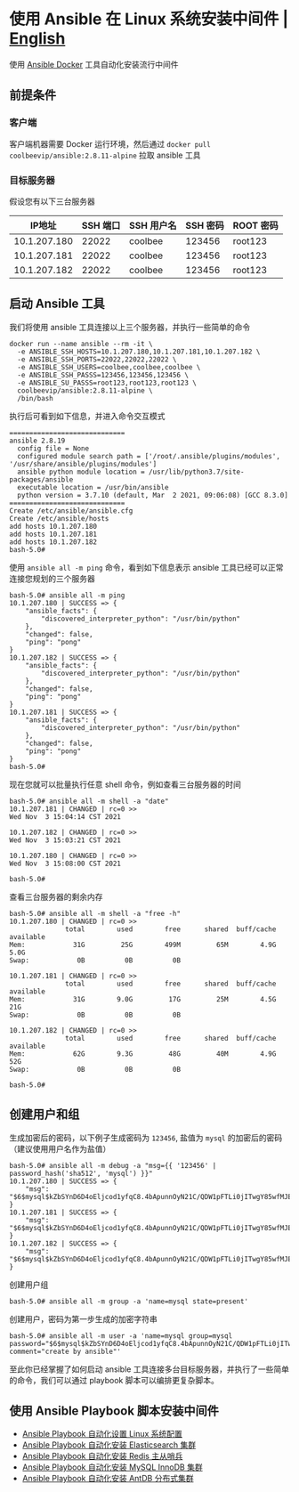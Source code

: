 # 使用 Ansible 在 Linux 系统安装中间件 | [English](README.md)

使用 [Ansible Docker](https://hub.docker.com/repository/docker/coolbeevip/ansible) 工具自动化安装流行中间件

## 前提条件

### 客户端

客户端机器需要 Docker 运行环境，然后通过 `docker pull coolbeevip/ansible:2.8.11-alpine` 拉取 ansible 工具

### 目标服务器

假设您有以下三台服务器

| IP地址 | SSH 端口 | SSH 用户名 | SSH 密码 | ROOT 密码 |
| ---- | ---- | ---- | ---- | ---- |
| 10.1.207.180 | 22022 | coolbee | 123456 | root123 |
| 10.1.207.181 | 22022 | coolbee | 123456 | root123 |
| 10.1.207.182 | 22022 | coolbee | 123456 | root123 |

## 启动 Ansible 工具

我们将使用 ansible 工具连接以上三个服务器，并执行一些简单的命令

```shell
docker run --name ansible --rm -it \
  -e ANSIBLE_SSH_HOSTS=10.1.207.180,10.1.207.181,10.1.207.182 \
  -e ANSIBLE_SSH_PORTS=22022,22022,22022 \
  -e ANSIBLE_SSH_USERS=coolbee,coolbee,coolbee \
  -e ANSIBLE_SSH_PASSS=123456,123456,123456 \
  -e ANSIBLE_SU_PASSS=root123,root123,root123 \
  coolbeevip/ansible:2.8.11-alpine \
  /bin/bash
```

执行后可看到如下信息，并进入命令交互模式

```shell
=============================
ansible 2.8.19
  config file = None
  configured module search path = ['/root/.ansible/plugins/modules', '/usr/share/ansible/plugins/modules']
  ansible python module location = /usr/lib/python3.7/site-packages/ansible
  executable location = /usr/bin/ansible
  python version = 3.7.10 (default, Mar  2 2021, 09:06:08) [GCC 8.3.0]
=============================
Create /etc/ansible/ansible.cfg
Create /etc/ansible/hosts
add hosts 10.1.207.180
add hosts 10.1.207.181
add hosts 10.1.207.182
bash-5.0#
```

使用  `ansible all -m ping` 命令，看到如下信息表示 ansible 工具已经可以正常连接您规划的三个服务器

```shell
bash-5.0# ansible all -m ping
10.1.207.180 | SUCCESS => {
    "ansible_facts": {
        "discovered_interpreter_python": "/usr/bin/python"
    },
    "changed": false,
    "ping": "pong"
}
10.1.207.182 | SUCCESS => {
    "ansible_facts": {
        "discovered_interpreter_python": "/usr/bin/python"
    },
    "changed": false,
    "ping": "pong"
}
10.1.207.181 | SUCCESS => {
    "ansible_facts": {
        "discovered_interpreter_python": "/usr/bin/python"
    },
    "changed": false,
    "ping": "pong"
}
bash-5.0#
```

现在您就可以批量执行任意 shell 命令，例如查看三台服务器的时间

```shell
bash-5.0# ansible all -m shell -a "date"
10.1.207.181 | CHANGED | rc=0 >>
Wed Nov  3 15:04:14 CST 2021

10.1.207.182 | CHANGED | rc=0 >>
Wed Nov  3 15:03:21 CST 2021

10.1.207.180 | CHANGED | rc=0 >>
Wed Nov  3 15:08:00 CST 2021

bash-5.0#
```

查看三台服务器的剩余内存

```shell
bash-5.0# ansible all -m shell -a "free -h"
10.1.207.180 | CHANGED | rc=0 >>
              total        used        free      shared  buff/cache   available
Mem:            31G         25G        499M         65M        4.9G        5.0G
Swap:            0B          0B          0B

10.1.207.181 | CHANGED | rc=0 >>
              total        used        free      shared  buff/cache   available
Mem:            31G        9.0G         17G         25M        4.5G         21G
Swap:            0B          0B          0B

10.1.207.182 | CHANGED | rc=0 >>
              total        used        free      shared  buff/cache   available
Mem:            62G        9.3G         48G         40M        4.9G         52G
Swap:            0B          0B          0B

bash-5.0#
```

## 创建用户和组

生成加密后的密码，以下例子生成密码为 `123456`, 盐值为 `mysql` 的加密后的密码（建议使用用户名作为盐值）

```shell
bash-5.0# ansible all -m debug -a "msg={{ '123456' | password_hash('sha512', 'mysql') }}"
10.1.207.180 | SUCCESS => {
    "msg": "$6$mysql$kZbSYnD6D4oEljcod1yfqC8.4bApunnOyN21C/QDW1pFTLi0jITwgY85wfMJEg8T9UgalpNCj3ODTkUgmRDqw."
}
10.1.207.181 | SUCCESS => {
    "msg": "$6$mysql$kZbSYnD6D4oEljcod1yfqC8.4bApunnOyN21C/QDW1pFTLi0jITwgY85wfMJEg8T9UgalpNCj3ODTkUgmRDqw."
}
10.1.207.182 | SUCCESS => {
    "msg": "$6$mysql$kZbSYnD6D4oEljcod1yfqC8.4bApunnOyN21C/QDW1pFTLi0jITwgY85wfMJEg8T9UgalpNCj3ODTkUgmRDqw."
}
```

创建用户组

```shell
bash-5.0# ansible all -m group -a 'name=mysql state=present'
```

创建用户，密码为第一步生成的加密字符串

```shell
bash-5.0# ansible all -m user -a 'name=mysql group=mysql password="$6$mysql$kZbSYnD6D4oEljcod1yfqC8.4bApunnOyN21C/QDW1pFTLi0jITwgY85wfMJEg8T9UgalpNCj3ODTkUgmRDqw." comment="create by ansible"'
```

至此你已经掌握了如何启动 ansible 工具连接多台目标服务器，并执行了一些简单的命令，我们可以通过 playbook 脚本可以编排更复杂脚本。

## 使用 Ansible Playbook 脚本安装中间件

* [Ansible Playbook 自动化设置 Linux 系统配置](./system/README_ZH.md)
* [Ansible Playbook 自动化安装 Elasticsearch 集群](./elasticsearch/README_ZH.md)
* [Ansible Playbook 自动化安装 Redis 主从哨兵](./redis/README_ZH.md)
* [Ansible Playbook 自动化安装 MySQL InnoDB 集群](./mysql/README_ZH.md)
* [Ansible Playbook 自动化安装 AntDB 分布式集群](./antdb/README_ZH.md)
